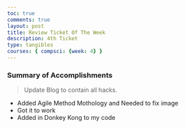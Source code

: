 ```yaml
---
toc: true
comments: true
layout: post
title: Review Ticket Of The Week
description: 4th Ticket
type: tangibles
courses: { compsci: {week: 4} }
---
```


### Summary of Accomplishments
> Update Blog to contain all hacks.  
- Added Agile Method Mothology and Needed to fix image
- Got it to work
- Added in Donkey Kong to my code